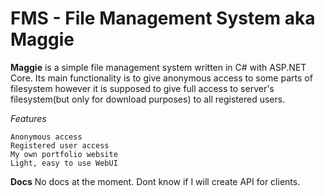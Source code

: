 # FMS - File Management System aka Maggie

__Maggie__ is a simple file management system written in C# with ASP.NET Core. Its main functionality is to give anonymous access to some parts of filesystem however it is supposed to give full access to server's filesystem(but only for download purposes) to all registered users.

*Features*

    Anonymous access
    Registered user access
    My own portfolio website
    Light, easy to use WebUI

__Docs__ No docs at the moment. Dont know if I will create API for clients.
